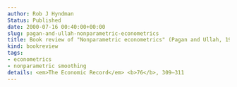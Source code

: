 ```yaml
---
author: Rob J Hyndman
Status: Published
date: 2000-07-16 00:40:00+00:00
slug: pagan-and-ullah-nonparametric-econometrics
title: Book review of "Nonparametric econometrics" (Pagan and Ullah, 1999)
kind: bookreview
tags:
- econometrics
- nonparametric smoothing
details: <em>The Economic Record</em> <b>76</b>, 309–311 
---
```

